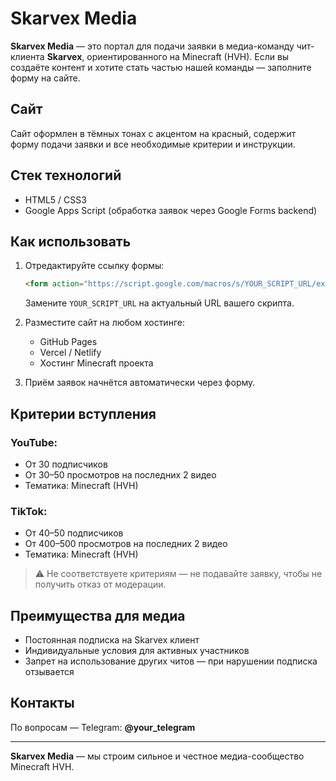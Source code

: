 # Skarvex Media

**Skarvex Media** — это портал для подачи заявки в медиа-команду чит-клиента **Skarvex**, ориентированного на Minecraft (HVH). Если вы создаёте контент и хотите стать частью нашей команды — заполните форму на сайте.

## Сайт

Сайт оформлен в тёмных тонах с акцентом на красный, содержит форму подачи заявки и все необходимые критерии и инструкции.

## Стек технологий

- HTML5 / CSS3
- Google Apps Script (обработка заявок через Google Forms backend)

## Как использовать

1. Отредактируйте ссылку формы:
   ```html
   <form action="https://script.google.com/macros/s/YOUR_SCRIPT_URL/exec" method="POST">
   ```
   Замените `YOUR_SCRIPT_URL` на актуальный URL вашего скрипта.

2. Разместите сайт на любом хостинге:
   - GitHub Pages
   - Vercel / Netlify
   - Хостинг Minecraft проекта

3. Приём заявок начнётся автоматически через форму.

## Критерии вступления

### YouTube:

- От 30 подписчиков
- От 30–50 просмотров на последних 2 видео
- Тематика: Minecraft (HVH)

### TikTok:

- От 40–50 подписчиков
- От 400–500 просмотров на последних 2 видео
- Тематика: Minecraft (HVH)

> ⚠️ Не соответствуете критериям — не подавайте заявку, чтобы не получить отказ от модерации.

## Преимущества для медиа

- Постоянная подписка на Skarvex клиент
- Индивидуальные условия для активных участников
- Запрет на использование других читов — при нарушении подписка отзывается

## Контакты

По вопросам — Telegram: **@your_telegram**

---

**Skarvex Media** — мы строим сильное и честное медиа-сообщество Minecraft HVH.
